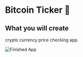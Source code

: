 # Bitcoin Ticker 🤑

## What you will create

crypto currency price checking app.

![Finished App](https://github.com/londonappbrewery/Images/blob/master/bitcoin-flutter-demo.gif)

